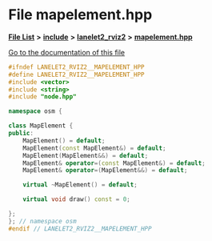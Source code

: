 

# File mapelement.hpp

[**File List**](files.md) **>** [**include**](dir_d44c64559bbebec7f509842c48db8b23.md) **>** [**lanelet2\_rviz2**](dir_65eef65f6947ac43fda5ad768861708a.md) **>** [**mapelement.hpp**](mapelement_8hpp.md)

[Go to the documentation of this file](mapelement_8hpp.md)


```C++
#ifndef LANELET2_RVIZ2__MAPELEMENT_HPP
#define LANELET2_RVIZ2__MAPELEMENT_HPP
#include <vector>
#include <string>
#include "node.hpp"

namespace osm {

class MapElement {
public:
    MapElement() = default;
    MapElement(const MapElement&) = default;
    MapElement(MapElement&&) = default;
    MapElement& operator=(const MapElement&) = default;
    MapElement& operator=(MapElement&&) = default;

    virtual ~MapElement() = default;

    virtual void draw() const = 0;

}; 
}; // namespace osm
#endif // LANELET2_RVIZ2__MAPELEMENT_HPP
```


